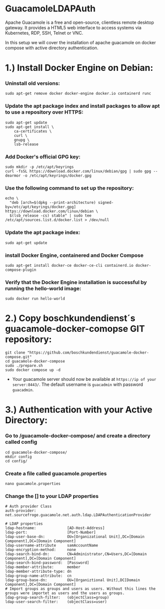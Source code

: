# GuacamoleLDAPAuth

Apache Guacamole is a free and open-source, clientless remote desktop gateway. 
It provides a HTML5 web interface to access systems via Kubernetes, RDP, SSH, Telnet or VNC.

In this setup we will cover the installation of apache guacamole on docker compose with active directory authentication.

# 1.) Install Docker Engine on Debian:

### Uninstall old versions: 
```
sudo apt-get remove docker docker-engine docker.io containerd runc
```
### Update the apt package index and install packages to allow apt to use a repository over HTTPS:
```
sudo apt-get update
sudo apt-get install \
    ca-certificates \
    curl \
    gnupg \
    lsb-release
```
### Add Docker's official GPG key:
```
sudo mkdir -p /etc/apt/keyrings
curl -fsSL https://download.docker.com/linux/debian/gpg | sudo gpg --dearmor -o /etc/apt/keyrings/docker.gpg
```
### Use the following command to set up the repository:
```
echo \
  "deb [arch=$(dpkg --print-architecture) signed-by=/etc/apt/keyrings/docker.gpg] https://download.docker.com/linux/debian \
  $(lsb_release -cs) stable" | sudo tee /etc/apt/sources.list.d/docker.list > /dev/null
```
### Update the apt package index:
```
sudo apt-get update
```
### install Docker Engine, containered and Docker Compose
```
sudo apt-get install docker-ce docker-ce-cli containerd.io docker-compose-plugin
```
### Verify that the Docker Engine installation is successful by running the hello-world image:
```
sudo docker run hello-world
```

# 2.) Copy boschkundendienst´s guacamole-docker-comopse GIT repository:
```
git clone "https://github.com/boschkundendienst/guacamole-docker-compose.git"
cd guacamole-docker-compose
sudo ./prepare.sh
sudo docker compose up -d
```
* Your guacamole server should now be available at ```https://ip of your server:8443/```. 
The default username is ```guacadmin``` with password ```guacadmin```.

# 3.) Authentication with your Active Directory:

### Go to /guacamole-docker-compose/ and create a directory called config
```
cd guacamole-docker-compose/ 
mkdir config
cd config/
```
### Create a file called guacamole.properties
```
nano guacamole.properties
```
### Change the [] to your LDAP properties
```
# Auth provider Class
auth-provider: net.sourcefroge.guacamole.net.auth.ldap.LDAPAuthenticationProvider

# LDAP properties
ldap-hostname:              [AD-Host-Address]
ldap-port:                  [Port-Number]
ldap-user-base-dn:          OU=[Organizational Unit],DC=[Domain Component],DC=[Domain Component]
ldap-username-attribute     samAccountName
ldap-encryption-method:     none
ldap-search-bind-dn:        CN=Administrator,CN=Users,DC=[Domain Component],DC=[Domain Component]
ldap-search-bind-password:  [Password]
ldap-member-attribute:      member
ldap-member-attribute-type: dn
ldap-group-name-attribute:  cn
ldap-group-base-dn:         OU=[Organiztional Unit],DC[Domain Component],DC=[Domain Component]
# Import groups as groups and users as users. Without this lines the groups were importet as users and the users as groups.
ldap-group-search-filter:   (objectClass=group)
ldap-user-search-filter:    (objectClass=user)


